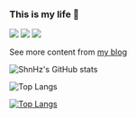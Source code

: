### This is my life 🥳 
![](https://visitor-badge.glitch.me/badge?page_id=https://www.sanghangning.cn)
![](https://img.shields.io/badge/-JavaScript-e5cd0c?style=flat-square&logo=JavaScript&labelColor=f7df1e&logoColor=000)
![](https://img.shields.io/badge/-Vue.js-29beb0?style=flat-square&logo=vue.js&labelColor=ffffff&color=4FC08D)

See more content from [my blog](https://www.sanghangning.cn)

![ShnHz's GitHub stats](https://github-readme-stats.vercel.app/api?username=ShnHz&show_icons=true&include_all_commits&count_private=true)
 
![Top Langs](https://github-readme-stats.vercel.app/api/top-langs/?username=ShnHz&layout=compact)

[![Top Langs](https://github-readme-stats.vercel.app/api/top-langs/?username=anuraghazra)](https://github.com/anuraghazra/github-readme-stats)
